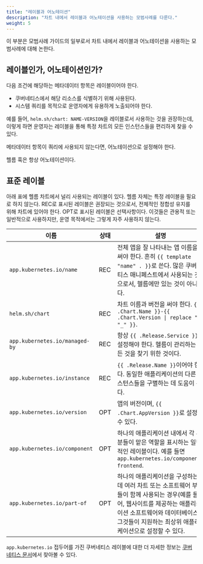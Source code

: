 ```yaml
---
title: "레이블과 어노테이션"
description: "차트 내에서 레이블과 어노테이션을 사용하는 모범사례를 다룬다."
weight: 5
---
```


이 부분은 모범사례 가이드의 일부로서 차트 내에서 레이블과 어노테이션을 사용하는 모범사례에 대해 논한다.

## 레이블인가, 어노테이션인가?

다음 조건에 해당하는 메타데이터 항목은 레이블이어야 한다.

- 쿠버네티스에서 해당 리소스를 식별하기 위해 사용된다.
- 시스템 쿼리를 목적으로 운영자에게 유용하게 노출되어야 한다.

예를 들어, `helm.sh/chart: NAME-VERSION`을 레이블로서 사용하는 것을 권장하는데,
이렇게 하면 운영자는 레이블을 통해 특정 차트의 모든 인스턴스들을 편리하게 찾을 수 있다.

메타데이터 항목이 쿼리에 사용되지 않는다면, 어노테이션으로 설정해야 한다.

헬름 훅은 항상 어노테이션이다.

## 표준 레이블

아래 표에 헬름 차트에서 널리 사용되는 레이블이 있다.
헬름 자체는 특정 레이블을 필요로 하지 않는다.
REC로 표시된 레이블은 권장되는 것으로서, 전체적인 정합성 유지를 위해 차트에 있어야 한다.
OPT로 표시된 레이블은 선택사항이다.
이것들은 관용적 또는 일반적으로 사용하지만, 운영 목적에서는 그렇게 자주 사용하지 않는다.

이름|상태|설명
-----|------|----------
`app.kubernetes.io/name` | REC | 전체 앱을 잘 나타내는 앱 이름을 써야 한다. 흔히 `{{ template "name" . }}`로 쓴다. 많은 쿠버네티스 매니페스트에서 사용되는 것으로서, 헬름에만 있는 것이 아니다.
`helm.sh/chart` | REC | 차트 이름과 버전을 써야 한다. `{{ .Chart.Name }}-{{ .Chart.Version \| replace "+" "_" }}`.
`app.kubernetes.io/managed-by` | REC | 항상 `{{ .Release.Service }}`로 설정해야 한다. 헬름이 관리하는 모든 것을 찾기 위한 것이다.
`app.kubernetes.io/instance` | REC | `{{ .Release.Name }}`이어야 한다. 동일한 애플리케이션의 다른 인스턴스들을 구별하는 데 도움이 된다.
`app.kubernetes.io/version` | OPT | 앱의 버전이며, `{{ .Chart.AppVersion }}`로 설정할 수 있다.
`app.kubernetes.io/component` | OPT | 하나의 애플리케이션 내에서 각 부분들이 맡은 역할을 표시하는 일반적인 레이블이다. 예를 들면 `app.kubernetes.io/component: frontend`.
`app.kubernetes.io/part-of` | OPT | 하나의 애플리케이션을 구성하는 데 여러 차트 또는 소프트웨어 부분들이 함께 사용되는 경우(예를 들어, 웹사이트를 제공하는 애플리케이션 소프트웨어와 데이터베이스), 그것들이 지원하는 최상위 애플리케이션으로 설정할 수 있다.

`app.kubernetes.io` 접두어를 가진 쿠버네티스 레이블에 대한 더 자세한 정보는
[쿠버네티스 문서](https://kubernetes.io/docs/concepts/overview/working-with-objects/common-labels/)에서 찾아볼 수 있다.
